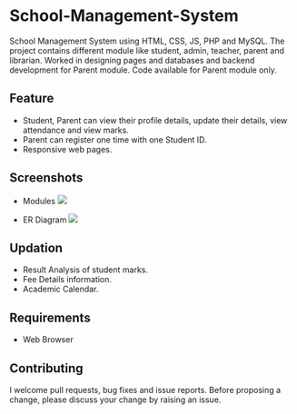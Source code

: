# School-Management-System
School Management System using HTML, CSS, JS, PHP and MySQL. The project contains different module like student, admin, teacher, parent and librarian. Worked in designing pages and databases and backend development for Parent module.
Code available for Parent module only.


## Feature 
* Student, Parent can view their profile details, update their details, view attendance and view marks.
* Parent can register one time with one Student ID.
* Responsive web pages.


## Screenshots 
* Modules
        <img src="https://github.com/sumiie24/School-Management-System/blob/master/screenshots%20and%20docs/modules.PNG" />

* ER Diagram
        <img src="https://github.com/sumiie24/School-Management-System/blob/master/screenshots%20and%20docs/SMSERDiagram.jpg" />


## Updation
* Result Analysis of student marks.
* Fee Details information.
* Academic Calendar. 


## Requirements
* Web Browser


## Contributing
I welcome pull requests, bug fixes and issue reports. Before proposing a change, please discuss your change by raising an issue.






